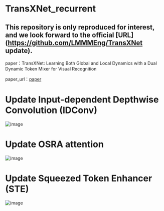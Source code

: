 # TransXNet_recurrent
## This repository is only reproduced for interest, and we look forward to the official [URL](https://github.com/LMMMEng/TransXNet update).
paper：TransXNet: Learning Both Global and Local Dynamics with a Dual Dynamic Token Mixer for Visual Recognition

paper_url：[paper](https://arxiv.org/abs/2310.19380)

# Update Input-dependent Depthwise Convolution (IDConv)
![image](https://github.com/Jacky-Android/TransXNet_recurrent/assets/55181594/46947172-6529-42f9-98e3-6ff916e901d6)


# Update OSRA attention
![image](https://github.com/Jacky-Android/TransXNet_recurrent/assets/55181594/2c65ac45-7a57-4881-8889-b6ffb4da93d0)

# Update Squeezed Token Enhancer (STE)
![image](https://github.com/Jacky-Android/TransXNet_recurrent/assets/55181594/fcf418c7-8d16-424b-8f47-d6827683250f)


